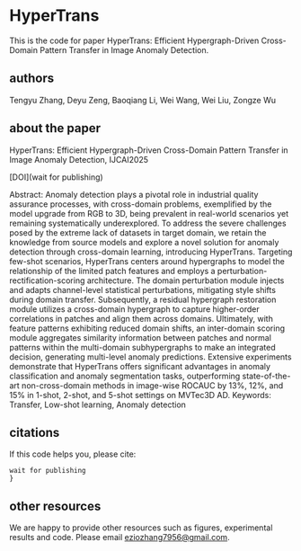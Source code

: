 # HyperTrans

This is the code for paper HyperTrans: Efficient Hypergraph-Driven Cross-Domain Pattern Transfer in Image Anomaly Detection.

## authors
Tengyu Zhang, Deyu Zeng, Baoqiang Li, Wei Wang, Wei Liu, Zongze Wu

## about the paper
HyperTrans: Efficient Hypergraph-Driven Cross-Domain Pattern Transfer in Image Anomaly Detection,
IJCAI2025

[DOI](wait for publishing)

Abstract: Anomaly detection plays a pivotal role in industrial quality assurance processes, with cross-domain problems, exemplified by the model upgrade from RGB to 3D, being prevalent in real-world scenarios yet remaining systematically underexplored. To address the severe challenges posed by the extreme lack of datasets in target domain, we retain the knowledge from source models and explore a novel solution for anomaly detection through cross-domain learning, introducing HyperTrans. Targeting few-shot scenarios, HyperTrans centers around hypergraphs to model the relationship of the limited patch features and employs a perturbation-rectification-scoring architecture. The domain perturbation module injects and adapts channel-level statistical perturbations, mitigating style shifts during domain transfer. Subsequently, a residual hypergraph restoration module utilizes a cross-domain hypergraph to capture higher-order correlations in patches and align them across domains. Ultimately, with feature patterns exhibiting reduced domain shifts, an inter-domain scoring module aggregates similarity information between patches and normal patterns within the multi-domain subhypergraphs to make an integrated decision, generating multi-level anomaly predictions. Extensive experiments demonstrate that HyperTrans offers significant advantages in anomaly classification and anomaly segmentation tasks, outperforming state-of-the-art non-cross-domain methods in image-wise ROCAUC by 13%, 12%, and 15% in 1-shot, 2-shot, and 5-shot settings on MVTec3D AD.
Keywords: Transfer, Low-shot learning, Anomaly detection

## citations
If this code helps you, please cite:
```
wait for publishing
}
```

## other resources
We are happy to provide other resources such as figures, experimental results and code. Please email eziozhang7956@gmail.com.
